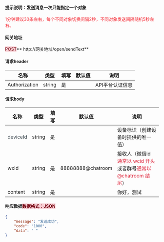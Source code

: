 #### 提示说明：发送消息一次只能指定一个对象
<font style="color:#F5222D;">1分钟建议30条左右，每个不同对象切换间隔2秒，不同对象发送间隔随机5秒左右。 </font>

#### 网关地址
<font style="background:#F8CED3;color:#70000D">POST</font>** http://网关地址/open/sendText**

#### 请求header
| **名称** | **类型** | **填写** | **默认值** | **说明** |
| --- | --- | --- | --- | --- |
| Authorization | string | 是 |  | API平台认证信息 |


#### 请求body
| **名称** | **类型** | **填写** | **默认值** | **说明** |
| --- | --- | --- | --- | --- |
| <font style="color:#364149;">deviceId</font> | string | 是 |  | 设备标识（创建设备时提供的唯一值） |
| wxId | string | 是 | 88888888@chatroom | 接收人（微信id <font style="color:#DF2A3F;">通常以 wcid 开头</font>或者群号<font style="color:#DF2A3F;">通常以 @chatroom 结尾</font>） |
| content | string | 是 |  | 你好，测试 |


#### 响应数据<font style="background:#F8CED3;color:#70000D">数据格式：JSON</font>
```json
{
    "message": "发送成功",
    "code": "1000",
    "data": " "
}
```



 

